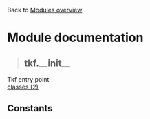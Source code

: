 Back to [Modules overview](https://github.com/pyrustic/tkf/blob/master/docs/modules/README.md)
  
# Module documentation
>## tkf.\_\_init\_\_
Tkf entry point
<br>
[classes (2)](https://github.com/pyrustic/tkf/blob/master/docs/modules/content/tkf.__init__/classes.md)


## Constants
```python

```

